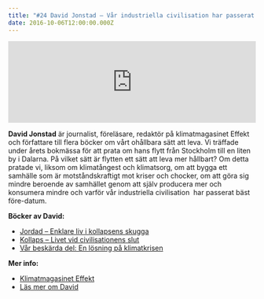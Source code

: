 ```yaml
---
title: "#24 David Jonstad – Vår industriella civilisation har passerat bäst före-datum"
date: 2016-10-06T12:00:00.000Z
---
```


<iframe width="100%" height="166" scrolling="no" frameborder="no" src="https://w.soundcloud.com/player/?url=https%3A//api.soundcloud.com/tracks/286273695&amp;color=001665&amp;auto_play=false&amp;hide_related=false&amp;show_comments=true&amp;show_user=true&amp;show_reposts=false"></iframe>

**David Jonstad** är journalist, föreläsare, redaktör på klimatmagasinet Effekt och författare till flera böcker om vårt ohållbara sätt att leva. Vi träffade under årets bokmässa för att prata om hans flytt från Stockholm till en liten by i Dalarna. På vilket sätt är flytten ett sätt att leva mer hållbart? Om detta pratade vi, liksom om klimatångest och klimatsorg, om att bygga ett samhälle som är motståndskraftigt mot kriser och chocker, om att göra sig mindre beroende av samhället genom att själv producera mer och konsumera mindre och varför vår industriella civilisation  har passerat bäst före-datum.

**Böcker av David:**

- [Jordad – Enklare liv i kollapsens skugga](https://davidjonstad.se/bocker/jordad/)
- [Kollaps – Livet vid civilisationens slut](https://davidjonstad.se/bocker/kollaps-livet-vid-civilisationens-slut/)
- [Vår beskärda del: En lösning på klimatkrisen](http://ordfrontforlag.se/ordfront_bok/var-beskarda-del-en-losning-pa-klmatkrisen/)

**Mer info:**

- [Klimatmagasinet Effekt](http://effektmagasin.se/)
- [Läs mer om David](https://davidjonstad.se/)
